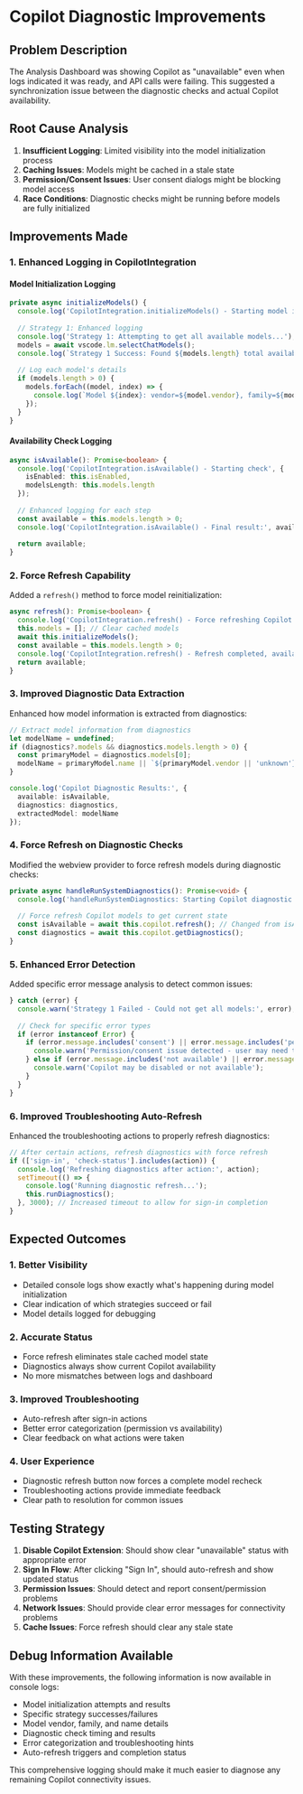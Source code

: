 # Copilot Diagnostic Improvements

## Problem Description
The Analysis Dashboard was showing Copilot as "unavailable" even when logs indicated it was ready, and API calls were failing. This suggested a synchronization issue between the diagnostic checks and actual Copilot availability.

## Root Cause Analysis
1. **Insufficient Logging**: Limited visibility into the model initialization process
2. **Caching Issues**: Models might be cached in a stale state
3. **Permission/Consent Issues**: User consent dialogs might be blocking model access
4. **Race Conditions**: Diagnostic checks might be running before models are fully initialized

## Improvements Made

### 1. **Enhanced Logging in CopilotIntegration**

#### Model Initialization Logging
```typescript
private async initializeModels() {
  console.log('CopilotIntegration.initializeModels() - Starting model initialization');
  
  // Strategy 1: Enhanced logging
  console.log('Strategy 1: Attempting to get all available models...');
  models = await vscode.lm.selectChatModels();
  console.log(`Strategy 1 Success: Found ${models.length} total available models`);
  
  // Log each model's details
  if (models.length > 0) {
    models.forEach((model, index) => {
      console.log(`Model ${index}: vendor=${model.vendor}, family=${model.family}, name=${model.name}`);
    });
  }
}
```

#### Availability Check Logging
```typescript
async isAvailable(): Promise<boolean> {
  console.log('CopilotIntegration.isAvailable() - Starting check', {
    isEnabled: this.isEnabled,
    modelsLength: this.models.length
  });
  
  // Enhanced logging for each step
  const available = this.models.length > 0;
  console.log('CopilotIntegration.isAvailable() - Final result:', available);
  
  return available;
}
```

### 2. **Force Refresh Capability**

Added a `refresh()` method to force model reinitialization:

```typescript
async refresh(): Promise<boolean> {
  console.log('CopilotIntegration.refresh() - Force refreshing Copilot models');
  this.models = []; // Clear cached models
  await this.initializeModels();
  const available = this.models.length > 0;
  console.log('CopilotIntegration.refresh() - Refresh completed, available:', available);
  return available;
}
```

### 3. **Improved Diagnostic Data Extraction**

Enhanced how model information is extracted from diagnostics:

```typescript
// Extract model information from diagnostics
let modelName = undefined;
if (diagnostics?.models && diagnostics.models.length > 0) {
  const primaryModel = diagnostics.models[0];
  modelName = primaryModel.name || `${primaryModel.vendor || 'unknown'}/${primaryModel.family || 'unknown'}`;
}

console.log('Copilot Diagnostic Results:', {
  available: isAvailable,
  diagnostics: diagnostics,
  extractedModel: modelName
});
```

### 4. **Force Refresh on Diagnostic Checks**

Modified the webview provider to force refresh models during diagnostic checks:

```typescript
private async handleRunSystemDiagnostics(): Promise<void> {
  console.log('handleRunSystemDiagnostics: Starting Copilot diagnostic check');
  
  // Force refresh Copilot models to get current state
  const isAvailable = await this.copilot.refresh(); // Changed from isAvailable()
  const diagnostics = await this.copilot.getDiagnostics();
}
```

### 5. **Enhanced Error Detection**

Added specific error message analysis to detect common issues:

```typescript
} catch (error) {
  console.warn('Strategy 1 Failed - Could not get all models:', error);
  
  // Check for specific error types
  if (error instanceof Error) {
    if (error.message.includes('consent') || error.message.includes('permission')) {
      console.warn('Permission/consent issue detected - user may need to approve Copilot usage');
    } else if (error.message.includes('not available') || error.message.includes('disabled')) {
      console.warn('Copilot may be disabled or not available');
    }
  }
}
```

### 6. **Improved Troubleshooting Auto-Refresh**

Enhanced the troubleshooting actions to properly refresh diagnostics:

```typescript
// After certain actions, refresh diagnostics with force refresh
if (['sign-in', 'check-status'].includes(action)) {
  console.log('Refreshing diagnostics after action:', action);
  setTimeout(() => {
    console.log('Running diagnostic refresh...');
    this.runDiagnostics();
  }, 3000); // Increased timeout to allow for sign-in completion
}
```

## Expected Outcomes

### 1. **Better Visibility**
- Detailed console logs show exactly what's happening during model initialization
- Clear indication of which strategies succeed or fail
- Model details logged for debugging

### 2. **Accurate Status**
- Force refresh eliminates stale cached model state
- Diagnostics always show current Copilot availability
- No more mismatches between logs and dashboard

### 3. **Improved Troubleshooting**
- Auto-refresh after sign-in actions
- Better error categorization (permission vs availability)
- Clear feedback on what actions were taken

### 4. **User Experience**
- Diagnostic refresh button now forces a complete model recheck
- Troubleshooting actions provide immediate feedback
- Clear path to resolution for common issues

## Testing Strategy

1. **Disable Copilot Extension**: Should show clear "unavailable" status with appropriate error
2. **Sign In Flow**: After clicking "Sign In", should auto-refresh and show updated status
3. **Permission Issues**: Should detect and report consent/permission problems
4. **Network Issues**: Should provide clear error messages for connectivity problems
5. **Cache Issues**: Force refresh should clear any stale state

## Debug Information Available

With these improvements, the following information is now available in console logs:

- Model initialization attempts and results
- Specific strategy successes/failures
- Model vendor, family, and name details
- Diagnostic check timing and results
- Error categorization and troubleshooting hints
- Auto-refresh triggers and completion status

This comprehensive logging should make it much easier to diagnose any remaining Copilot connectivity issues.
